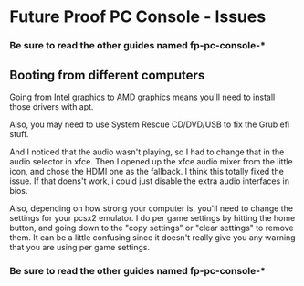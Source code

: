 # Future Proof PC Console - Issues

### Be sure to read the other guides named fp-pc-console-*

## Booting from different computers

Going from Intel graphics to AMD graphics means you'll need to install those drivers with apt.

Also, you may need to use System Rescue CD/DVD/USB to fix the Grub efi stuff.

And I noticed that the audio wasn't playing, so I had to change that in the audio selector in xfce.  Then I opened up the xfce audio mixer from the little icon, and chose the HDMI one as the fallback.  I think this totally fixed the issue.  If that doens't work, i could just disable the extra audio interfaces in bios.

Also, depending on how strong your computer is, you'll need to change the settings for your pcsx2 emulator. 
I do per game settings by hitting the home button, and going down to the "copy settings" or "clear settings" to remove them.  It can be a little confusing since it doesn't really give you any warning that you are using per game settings.

### Be sure to read the other guides named fp-pc-console-*
